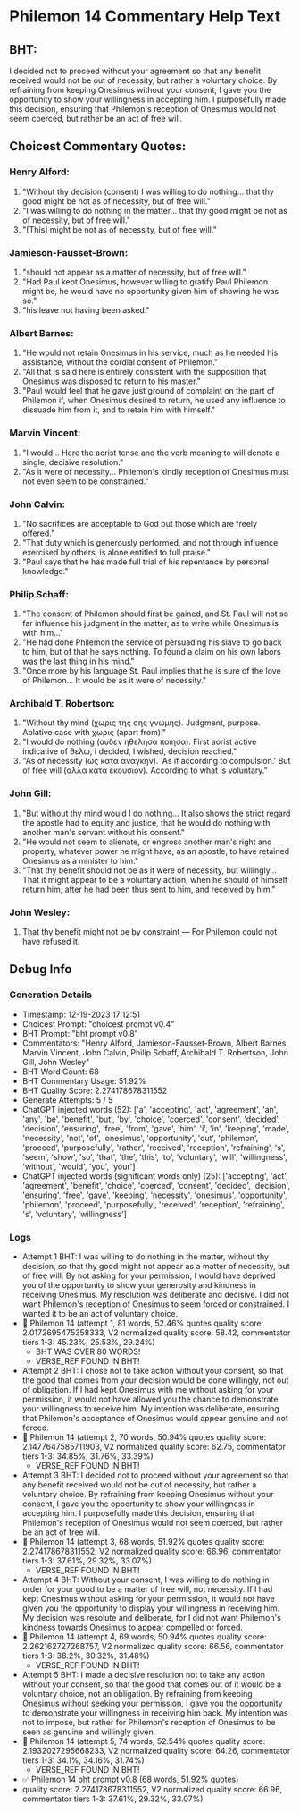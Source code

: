 # Philemon 14 Commentary Help Text

## BHT:
I decided not to proceed without your agreement so that any benefit received would not be out of necessity, but rather a voluntary choice. By refraining from keeping Onesimus without your consent, I gave you the opportunity to show your willingness in accepting him. I purposefully made this decision, ensuring that Philemon's reception of Onesimus would not seem coerced, but rather be an act of free will.

## Choicest Commentary Quotes:
### Henry Alford:
1. "Without thy decision (consent) I was willing to do nothing... that thy good might be not as of necessity, but of free will."
2. "I was willing to do nothing in the matter... that thy good might be not as of necessity, but of free will."
3. "[This] might be not as of necessity, but of free will."

### Jamieson-Fausset-Brown:
1. "should not appear as a matter of necessity, but of free will."
2. "Had Paul kept Onesimus, however willing to gratify Paul Philemon might be, he would have no opportunity given him of showing he was so."
3. "his leave not having been asked."

### Albert Barnes:
1. "He would not retain Onesimus in his service, much as he needed his assistance, without the cordial consent of Philemon."
2. "All that is said here is entirely consistent with the supposition that Onesimus was disposed to return to his master."
3. "Paul would feel that he gave just ground of complaint on the part of Philemon if, when Onesimus desired to return, he used any influence to dissuade him from it, and to retain him with himself."

### Marvin Vincent:
1. "I would... Here the aorist tense and the verb meaning to will denote a single, decisive resolution." 
2. "As it were of necessity... Philemon's kindly reception of Onesimus must not even seem to be constrained."

### John Calvin:
1. "No sacrifices are acceptable to God but those which are freely offered."
2. "That duty which is generously performed, and not through influence exercised by others, is alone entitled to full praise."
3. "Paul says that he has made full trial of his repentance by personal knowledge."

### Philip Schaff:
1. "The consent of Philemon should first be gained, and St. Paul will not so far influence his judgment in the matter, as to write while Onesimus is with him..."
2. "He had done Philemon the service of persuading his slave to go back to him, but of that he says nothing. To found a claim on his own labors was the last thing in his mind."
3. "Once more by his language St. Paul implies that he is sure of the love of Philemon... It would be as it were of necessity."

### Archibald T. Robertson:
1. "Without thy mind (χωρις της σης γνωμης). Judgment, purpose. Ablative case with χωρις (apart from)." 
2. "I would do nothing (ουδεν ηθελησα ποιησα). First aorist active indicative of θελω, I decided, I wished, decision reached."
3. "As of necessity (ως κατα αναγκην). 'As if according to compulsion.' But of free will (αλλα κατα εκουσιον). According to what is voluntary."

### John Gill:
1. "But without thy mind would I do nothing... It also shows the strict regard the apostle had to equity and justice, that he would do nothing with another man's servant without his consent."
2. "He would not seem to alienate, or engross another man's right and property, whatever power he might have, as an apostle, to have retained Onesimus as a minister to him."
3. "That thy benefit should not be as it were of necessity, but willingly... That it might appear to be a voluntary action, when he should of himself return him, after he had been thus sent to him, and received by him."

### John Wesley:
1. That thy benefit might not be by constraint — For Philemon could not have refused it.



## Debug Info
### Generation Details
- Timestamp: 12-19-2023 17:12:51
- Choicest Prompt: "choicest prompt v0.4"
- BHT Prompt: "bht prompt v0.8"
- Commentators: "Henry Alford, Jamieson-Fausset-Brown, Albert Barnes, Marvin Vincent, John Calvin, Philip Schaff, Archibald T. Robertson, John Gill, John Wesley"
- BHT Word Count: 68
- BHT Commentary Usage: 51.92%
- BHT Quality Score: 2.274178678311552
- Generate Attempts: 5 / 5
- ChatGPT injected words (52):
	['a', 'accepting', 'act', 'agreement', 'an', 'any', 'be', 'benefit', 'but', 'by', 'choice', 'coerced', 'consent', 'decided', 'decision', 'ensuring', 'free', 'from', 'gave', 'him', 'i', 'in', 'keeping', 'made', 'necessity', 'not', 'of', 'onesimus', 'opportunity', 'out', 'philemon', 'proceed', 'purposefully', 'rather', 'received', 'reception', 'refraining', 's', 'seem', 'show', 'so', 'that', 'the', 'this', 'to', 'voluntary', 'will', 'willingness', 'without', 'would', 'you', 'your']
- ChatGPT injected words (significant words only) (25):
	['accepting', 'act', 'agreement', 'benefit', 'choice', 'coerced', 'consent', 'decided', 'decision', 'ensuring', 'free', 'gave', 'keeping', 'necessity', 'onesimus', 'opportunity', 'philemon', 'proceed', 'purposefully', 'received', 'reception', 'refraining', 's', 'voluntary', 'willingness']

### Logs
- Attempt 1 BHT: I was willing to do nothing in the matter, without thy decision, so that thy good might not appear as a matter of necessity, but of free will. By not asking for your permission, I would have deprived you of the opportunity to show your generosity and kindness in receiving Onesimus. My resolution was deliberate and decisive. I did not want Philemon's reception of Onesimus to seem forced or constrained. I wanted it to be an act of voluntary choice.
- 🔄 Philemon 14 (attempt 1, 81 words, 52.46% quotes quality score: 2.0172695475358333, V2 normalized quality score: 58.42, commentator tiers 1-3: 45.23%, 25.53%, 29.24%) 
	- BHT WAS OVER 80 WORDS! 
	- VERSE_REF FOUND IN BHT!
- Attempt 2 BHT: I chose not to take action without your consent, so that the good that comes from your decision would be done willingly, not out of obligation. If I had kept Onesimus with me without asking for your permission, it would not have allowed you the chance to demonstrate your willingness to receive him. My intention was deliberate, ensuring that Philemon's acceptance of Onesimus would appear genuine and not forced.
- 🔄 Philemon 14 (attempt 2, 70 words, 50.94% quotes quality score: 2.1477647585711903, V2 normalized quality score: 62.75, commentator tiers 1-3: 34.85%, 31.76%, 33.39%) 
	- VERSE_REF FOUND IN BHT!
- Attempt 3 BHT: I decided not to proceed without your agreement so that any benefit received would not be out of necessity, but rather a voluntary choice. By refraining from keeping Onesimus without your consent, I gave you the opportunity to show your willingness in accepting him. I purposefully made this decision, ensuring that Philemon's reception of Onesimus would not seem coerced, but rather be an act of free will.
- 🔄 Philemon 14 (attempt 3, 68 words, 51.92% quotes quality score: 2.274178678311552, V2 normalized quality score: 66.96, commentator tiers 1-3: 37.61%, 29.32%, 33.07%) 
	- VERSE_REF FOUND IN BHT!
- Attempt 4 BHT: Without your consent, I was willing to do nothing in order for your good to be a matter of free will, not necessity. If I had kept Onesimus without asking for your permission, it would not have given you the opportunity to display your willingness in receiving him. My decision was resolute and deliberate, for I did not want Philemon's kindness towards Onesimus to appear compelled or forced.
- 🔄 Philemon 14 (attempt 4, 69 words, 50.94% quotes quality score: 2.262162727268757, V2 normalized quality score: 66.56, commentator tiers 1-3: 38.2%, 30.32%, 31.48%) 
	- VERSE_REF FOUND IN BHT!
- Attempt 5 BHT: I made a decisive resolution not to take any action without your consent, so that the good that comes out of it would be a voluntary choice, not an obligation. By refraining from keeping Onesimus without seeking your permission, I gave you the opportunity to demonstrate your willingness in receiving him back. My intention was not to impose, but rather for Philemon's reception of Onesimus to be seen as genuine and willingly given.
- 🔄 Philemon 14 (attempt 5, 74 words, 52.54% quotes quality score: 2.1932027295668233, V2 normalized quality score: 64.26, commentator tiers 1-3: 34.1%, 34.16%, 31.74%) 
	- VERSE_REF FOUND IN BHT!
- ✅ Philemon 14 bht prompt v0.8 (68 words, 51.92% quotes)
- quality score: 2.274178678311552, V2 normalized quality score: 66.96, commentator tiers 1-3: 37.61%, 29.32%, 33.07%)